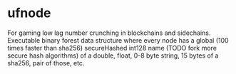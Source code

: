 # ufnode
For gaming low lag number crunching in blockchains and sidechains. Executable binary forest data structure where every node has a global (100 times faster than sha256) secureHashed int128 name (TODO fork more secure hash algorithms) of a double, float, 0-8 byte string, 15 bytes of a sha256, pair of those, etc.
